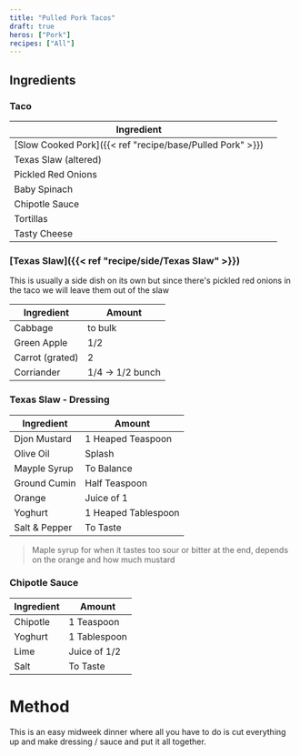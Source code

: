 ```yaml
---
title: "Pulled Pork Tacos"
draft: true
heros: ["Pork"]
recipes: ["All"]
---
```


## Ingredients

### Taco

| Ingredient  |  |
| ----- | ----- | 
| [Slow Cooked Pork]({{< ref "recipe/base/Pulled Pork" >}}) | |
| Texas Slaw (altered) |  |
| Pickled Red Onions |  |
| Baby Spinach |  |
| Chipotle Sauce |  |
| Tortillas |  |
| Tasty Cheese |  |

### [Texas Slaw]({{< ref "recipe/side/Texas Slaw" >}})

This is usually a side dish on its own but since there's pickled red onions in the taco we will leave them out of the slaw

| Ingredient  | Amount |
| ----- | ----- | 
| Cabbage | to bulk |
| Green Apple | 1/2 |
| Carrot (grated) | 2 |
| Corriander | 1/4 -> 1/2 bunch |

### Texas Slaw - Dressing

| Ingredient  | Amount |
| ----- | ----- | 
| Djon Mustard | 1 Heaped Teaspoon |
| Olive Oil | Splash |
| Mayple Syrup | To Balance |
| Ground Cumin | Half Teaspoon |
| Orange | Juice of 1 |
| Yoghurt | 1 Heaped Tablespoon |
| Salt & Pepper | To Taste |

> Maple syrup for when it tastes too sour or bitter at the end, depends on the orange and how much mustard

### Chipotle Sauce

| Ingredient  | Amount |
| ----- | ----- | 
| Chipotle | 1 Teaspoon |
| Yoghurt | 1 Tablespoon |
| Lime | Juice of 1/2 |
| Salt | To Taste |

# Method

This is an easy midweek dinner where all you have to do is cut everything up and make dressing / sauce and put it all together.